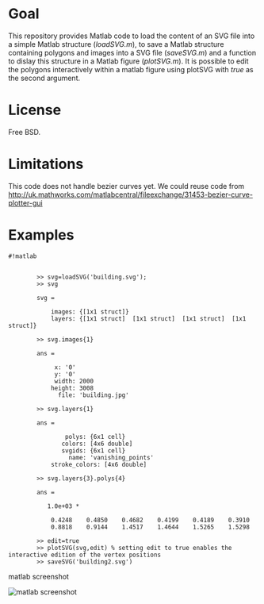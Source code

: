 # Goal

This repository provides Matlab code to load the content of an SVG file into a simple Matlab structure (*loadSVG.m*), to save a Matlab structure containing polygons and images into a SVG file (*saveSVG.m*) and a function to dislay this structure in a Matlab figure (*plotSVG.m*). It is possible to edit the polygons interactively within a matlab figure using plotSVG with *true* as the second argument. 

# License

Free BSD.

# Limitations

This code does not handle bezier curves yet. We could reuse code from http://uk.mathworks.com/matlabcentral/fileexchange/31453-bezier-curve-plotter-gui




# Examples

```
#!matlab


 		>> svg=loadSVG('building.svg');
 		>> svg

		svg = 

		    images: {[1x1 struct]}
		    layers: {[1x1 struct]  [1x1 struct]  [1x1 struct]  [1x1 struct]}

 		>> svg.images{1}

		ans = 

			 x: '0'
			 y: '0'
		     width: 2000
		    height: 3008
		      file: 'building.jpg'

 		>> svg.layers{1}

		ans = 

			    polys: {6x1 cell}
			   colors: [4x6 double]
			   svgids: {6x1 cell}
			     name: 'vanishing_points'
		    stroke_colors: [4x6 double]

 		>> svg.layers{3}.polys{4}		 

		ans =

		   1.0e+03 *

		    0.4248    0.4850    0.4682    0.4199    0.4189    0.3910
		    0.8818    0.9144    1.4517    1.4644    1.5265    1.5298

 		>> edit=true 
 		>> plotSVG(svg,edit) % setting edit to true enables the interactive edition of the vertex positions
 		>> saveSVG('building2.svg')
```

matlab screenshot

![matlab screenshot](matlab_screenshot.jpg)